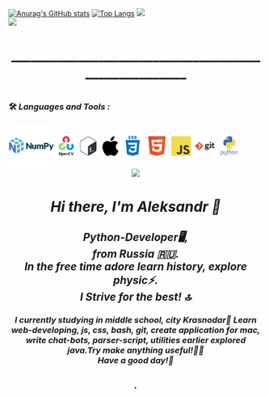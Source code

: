 [![Anurag's GitHub stats](https://github-readme-stats.vercel.app/api?username=Alexandro1112)](https://github.com/anuraghazra/github-readme-stats)
[![Top Langs](https://github-readme-stats-git-masterrstaa-rickstaa.vercel.app/api/top-langs/?username=Alexandro1112)](https://github.com/anuraghazra/github-readme-stats)
![](https://github-profile-summary-cards.vercel.app/api/cards/profile-details?username=Alexandro1112&theme=solarized_dark&show_icons=true&bg_color=0111111)  
![](https://komarev.com/ghpvc/?username=Alexandro1112)


<h1 align="center">____________________________________________________<h1>
  
  ### :hammer_and_wrench: <i> Languages and Tools <i>:
  <img align="center" src='https://github.com/devicons/devicon/blob/master/icons/numpy/numpy-original-wordmark.svg' width="90" height="90">
  <img align="center" src="https://github.com/devicons/devicon/blob/master/icons/opencv/opencv-original-wordmark.svg" width="40" height="40">
  <img align="center" src="https://github.com/devicons/devicon/blob/master/icons/bash/bash-plain.svg" width="40" height="40"/>
  <img align="center" src="https://github.com/devicons/devicon/blob/master/icons/apple/apple-original.svg" width="40" height="40">
  <img align="center" src="https://github.com/devicons/devicon/blob/master/icons/css3/css3-plain-wordmark.svg"  title="CSS3" alt="CSS" width="40" height="40"/>&nbsp;
  <img align="center" src="https://github.com/devicons/devicon/blob/master/icons/html5/html5-original.svg" title="HTML5" alt="HTML" width="40" height="40"/>&nbsp;
  <img align="center" src="https://github.com/devicons/devicon/blob/master/icons/javascript/javascript-original.svg" title="Python" alt="JavaScript" width="40" height="40"/>&nbsp;
    <img align="center" src="https://github.com/devicons/devicon/blob/master/icons/git/git-original-wordmark.svg" title="JavaScript" alt="JavaScript" width="40" height="40"/>&nbsp;
  <img align="center" src="https://github.com/devicons/devicon/blob/master/icons/python/python-original-wordmark.svg" title="Java" alt="Java" width="40" height="40"/>&nbsp;
  
  
  <div id="header" align="center">
  <img src="https://media.giphy.com/media/M9gbBd9nbDrOTu1Mqx/giphy.gif" width="100"/>
</div>
<h1 align="center">Hi there, I'm Aleksandr &#128075</h1>
<h2 align="center">Python-Developer🖥️,<br> from Russia 🇷🇺.<br>
In the free time adore learn history, explore physic⚡.<br><i>I Strive for the best! &#128285 </i> </h2>
<h3 align="center">    I currently studying in middle school, city Krasnodar🏫
Learn web-developing, js, css, bash, git, create application for mac, write chat-bots, parser-script, utilities
earlier explored java.Try make anything useful!👌🏻<br>Have a good day!🤗
  <div>
  
  
  
<h3>.

